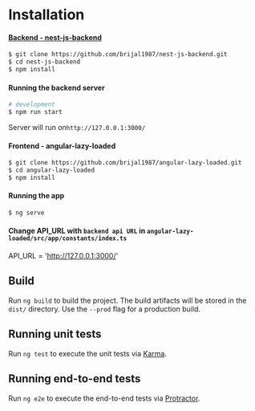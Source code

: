 # Installation

#### [Backend - nest-js-backend](https://github.com/brijal1987/nest-js-backend)

```bash
$ git clone https://github.com/brijal1987/nest-js-backend.git
$ cd nest-js-backend
$ npm install
```
#### Running the backend server

```bash
# development
$ npm run start
```

Server will run on`http://127.0.0.1:3000/`


#### Frontend - angular-lazy-loaded
```bash
$ git clone https://github.com/brijal1987/angular-lazy-loaded.git
$ cd angular-lazy-loaded
$ npm install
```

#### Running the app

```bash
$ ng serve
```

#### Change API_URL with `backend api URL` in `angular-lazy-loaded/src/app/constants/index.ts` 
API_URL = 'http://127.0.0.1:3000/'

## Build

Run `ng build` to build the project. The build artifacts will be stored in the `dist/` directory. Use the `--prod` flag for a production build.

## Running unit tests

Run `ng test` to execute the unit tests via [Karma](https://karma-runner.github.io).

## Running end-to-end tests

Run `ng e2e` to execute the end-to-end tests via [Protractor](http://www.protractortest.org/).
